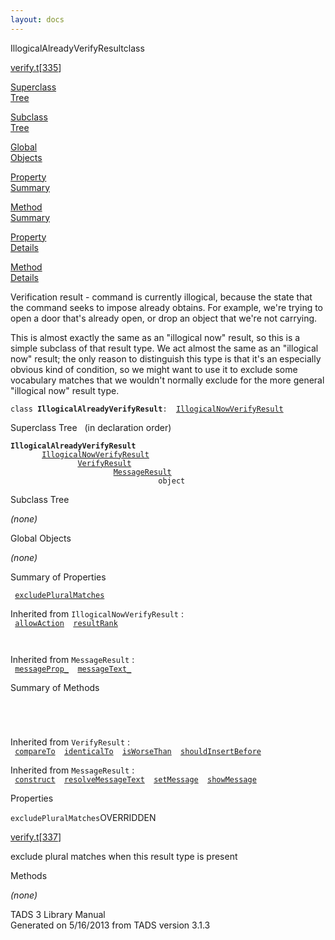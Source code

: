```yaml
---
layout: docs
---
```

<span class="title">IllogicalAlreadyVerifyResult</span><span class="type">class</span>

[verify.t](../file/verify.t.html)\[[335](../source/verify.t.html#335)\]

[Superclass  
Tree](#_SuperClassTree_)

[Subclass  
Tree](#_SubClassTree_)

[Global  
Objects](#_ObjectSummary_)

[Property  
Summary](#_PropSummary_)

[Method  
Summary](#_MethodSummary_)

[Property  
Details](#_Properties_)

[Method  
Details](#_Methods_)

<div class="fdesc">

Verification result - command is currently illogical, because the state
that the command seeks to impose already obtains. For example, we're
trying to open a door that's already open, or drop an object that we're
not carrying.

This is almost exactly the same as an "illogical now" result, so this is
a simple subclass of that result type. We act almost the same as an
"illogical now" result; the only reason to distinguish this type is that
it's an especially obvious kind of condition, so we might want to use it
to exclude some vocabulary matches that we wouldn't normally exclude for
the more general "illogical now" result type.

`class `**`IllogicalAlreadyVerifyResult`**` :   `[`IllogicalNowVerifyResult`](../object/IllogicalNowVerifyResult.html)

</div>

<span id="_SuperClassTree_"></span>

<div class="mjhd">

<span class="hdln">Superclass Tree</span>   (in declaration order)

</div>

**`IllogicalAlreadyVerifyResult`**  
`         `[`IllogicalNowVerifyResult`](../object/IllogicalNowVerifyResult.html)  
`                 `[`VerifyResult`](../object/VerifyResult.html)  
`                         `[`MessageResult`](../object/MessageResult.html)  
`                                 object`  
<span id="_SubClassTree_"></span>

<div class="mjhd">

<span class="hdln">Subclass Tree</span>  

</div>

*(none)* <span id="_ObjectSummary_"></span>

<div class="mjhd">

<span class="hdln">Global Objects</span>  

</div>

*(none)* <span id="_PropSummary_"></span>

<div class="mjhd">

<span class="hdln">Summary of Properties</span>  

</div>

` `[`excludePluralMatches`](#excludePluralMatches)`  `

Inherited from `IllogicalNowVerifyResult` :  
` `[`allowAction`](../object/IllogicalNowVerifyResult.html#allowAction)`  `[`resultRank`](../object/IllogicalNowVerifyResult.html#resultRank)`  `

` `

Inherited from `MessageResult` :  
` `[`messageProp_`](../object/MessageResult.html#messageProp_)`  `[`messageText_`](../object/MessageResult.html#messageText_)`  `

<span id="_MethodSummary_"></span>

<div class="mjhd">

<span class="hdln">Summary of Methods</span>  

</div>

` `

` `

Inherited from `VerifyResult` :  
` `[`compareTo`](../object/VerifyResult.html#compareTo)`  `[`identicalTo`](../object/VerifyResult.html#identicalTo)`  `[`isWorseThan`](../object/VerifyResult.html#isWorseThan)`  `[`shouldInsertBefore`](../object/VerifyResult.html#shouldInsertBefore)`  `

Inherited from `MessageResult` :  
` `[`construct`](../object/MessageResult.html#construct)`  `[`resolveMessageText`](../object/MessageResult.html#resolveMessageText)`  `[`setMessage`](../object/MessageResult.html#setMessage)`  `[`showMessage`](../object/MessageResult.html#showMessage)`  `

<span id="_Properties_"></span>

<div class="mjhd">

<span class="hdln">Properties</span>  

</div>

<span id="excludePluralMatches"></span>

`excludePluralMatches`<span class="rem">OVERRIDDEN</span>

[verify.t](../file/verify.t.html)\[[337](../source/verify.t.html#337)\]

<div class="desc">

exclude plural matches when this result type is present

</div>

<span id="_Methods_"></span>

<div class="mjhd">

<span class="hdln">Methods</span>  

</div>

*(none)*

<div class="ftr">

TADS 3 Library Manual  
Generated on 5/16/2013 from TADS version 3.1.3

</div>
